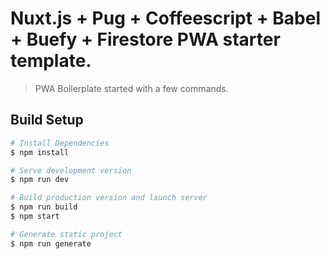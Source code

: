 # Nuxt.js + Pug + Coffeescript + Babel + Buefy + Firestore PWA starter template.

> PWA Boilerplate started with a few commands.

## Build Setup

``` bash
# Install Dependencies
$ npm install

# Serve development version
$ npm run dev

# Build production version and launch server
$ npm run build
$ npm start

# Generate static project
$ npm run generate
```

